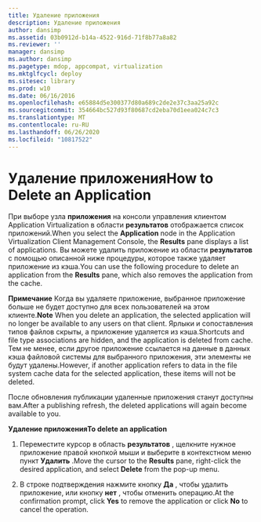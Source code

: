 ```yaml
---
title: Удаление приложения
description: Удаление приложения
author: dansimp
ms.assetid: 03b0912d-b14a-4522-916d-71f8b77a8a82
ms.reviewer: ''
manager: dansimp
ms.author: dansimp
ms.pagetype: mdop, appcompat, virtualization
ms.mktglfcycl: deploy
ms.sitesec: library
ms.prod: w10
ms.date: 06/16/2016
ms.openlocfilehash: e65884d5e300377d80a689c2de2e37c3aa25a92c
ms.sourcegitcommit: 354664bc527d93f80687cd2eba70d1eea024c7c3
ms.translationtype: MT
ms.contentlocale: ru-RU
ms.lasthandoff: 06/26/2020
ms.locfileid: "10817522"
---
```

# <span data-ttu-id="433e4-103">Удаление приложения</span><span class="sxs-lookup"><span data-stu-id="433e4-103">How to Delete an Application</span></span>


<span data-ttu-id="433e4-104">При выборе узла **приложения** на консоли управления клиентом Application Virtualization в области **результатов** отображается список приложений.</span><span class="sxs-lookup"><span data-stu-id="433e4-104">When you select the **Application** node in the Application Virtualization Client Management Console, the **Results** pane displays a list of applications.</span></span> <span data-ttu-id="433e4-105">Вы можете удалить приложение из области **результатов** с помощью описанной ниже процедуры, которое также удаляет приложение из кэша.</span><span class="sxs-lookup"><span data-stu-id="433e4-105">You can use the following procedure to delete an application from the **Results** pane, which also removes the application from the cache.</span></span>

<span data-ttu-id="433e4-106">**Примечание**  Когда вы удаляете приложение, выбранное приложение больше не будет доступно для всех пользователей на этом клиенте.</span><span class="sxs-lookup"><span data-stu-id="433e4-106">**Note** When you delete an application, the selected application will no longer be available to any users on that client.</span></span> <span data-ttu-id="433e4-107">Ярлыки и сопоставления типов файлов скрыты, а приложение удаляется из кэша.</span><span class="sxs-lookup"><span data-stu-id="433e4-107">Shortcuts and file type associations are hidden, and the application is deleted from cache.</span></span> <span data-ttu-id="433e4-108">Тем не менее, если другое приложение ссылается на данные в данных кэша файловой системы для выбранного приложения, эти элементы не будут удалены.</span><span class="sxs-lookup"><span data-stu-id="433e4-108">However, if another application refers to data in the file system cache data for the selected application, these items will not be deleted.</span></span>

<span data-ttu-id="433e4-109">После обновления публикации удаленные приложения станут доступны вам.</span><span class="sxs-lookup"><span data-stu-id="433e4-109">After a publishing refresh, the deleted applications will again become available to you.</span></span>

 

**<span data-ttu-id="433e4-110">Удаление приложения</span><span class="sxs-lookup"><span data-stu-id="433e4-110">To delete an application</span></span>**

1.  <span data-ttu-id="433e4-111">Переместите курсор в область **результатов** , щелкните нужное приложение правой кнопкой мыши и выберите в контекстном меню пункт **Удалить** .</span><span class="sxs-lookup"><span data-stu-id="433e4-111">Move the cursor to the **Results** pane, right-click the desired application, and select **Delete** from the pop-up menu.</span></span>

2.  <span data-ttu-id="433e4-112">В строке подтверждения нажмите кнопку **Да** , чтобы удалить приложение, или кнопку **нет** , чтобы отменить операцию.</span><span class="sxs-lookup"><span data-stu-id="433e4-112">At the confirmation prompt, click **Yes** to remove the application or click **No** to cancel the operation.</span></span>

 

 





